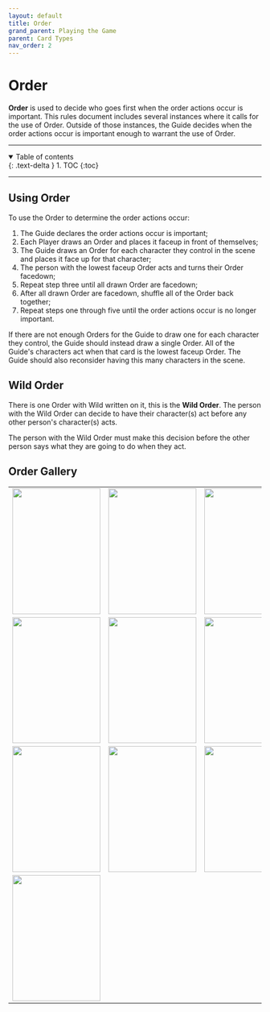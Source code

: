 ```yaml
---
layout: default
title: Order
grand_parent: Playing the Game
parent: Card Types
nav_order: 2
---
```



# Order

**Order** is used to decide who goes first when the order actions occur is important. This rules document includes several instances where it calls for the use of Order. Outside of those instances, the Guide decides when the order actions occur is important enough to warrant the use of Order. 

---

<details open markdown="block">
  <summary>
    Table of contents
  </summary>
  {: .text-delta }
1. TOC
{:toc}
</details>

---

## Using Order

To use the Order to determine the order actions occur: 
1. The Guide declares the order actions occur is important; 
2. Each Player draws an Order and places it faceup in front of themselves; 
3. The Guide draws an Order for each character they control in the scene and places it face up for that character;
4. The person with the lowest faceup Order acts and turns their Order facedown; 
5. Repeat step three until all drawn Order are facedown;
6. After all drawn Order are facedown, shuffle all of the Order back together; 
7. Repeat steps one through five until the order actions occur is no longer important.

If there are not enough Orders for the Guide to draw one for each character they control, the Guide should instead draw a single Order. All of the Guide's characters act when that card is the lowest faceup Order. The Guide should also reconsider having this many characters in the scene.

## Wild Order

There is one Order with Wild written on it, this is the **Wild Order**. The person with the Wild Order can decide to have their character(s) act before any other person's character(s) acts. 

The person with the Wild Order must make this decision before the other person says what they are going to do when they act.

## Order Gallery

<table align="center">
		<tr>
			<td>
				<img src="https://plerpsandplerps.github.io/Sprouting-Tales/artwork/Order1.png" height="250" width="175"/>
			</td>
			<td>
				<img src="https://plerpsandplerps.github.io/Sprouting-Tales/artwork/Order2.png" height="250" width="175"/>
			</td>
			<td>
				<img src="https://plerpsandplerps.github.io/Sprouting-Tales/artwork/Order3.png" height="250" width="175"/>
			</td>
		</tr>
		<tr>
			<td>
				<img src="https://plerpsandplerps.github.io/Sprouting-Tales/artwork/Order4.png" height="250" width="175"/>
			</td>
			<td>
				<img src="https://plerpsandplerps.github.io/Sprouting-Tales/artwork/Order5.png" height="250" width="175"/>
			</td>
			<td>
				<img src="https://plerpsandplerps.github.io/Sprouting-Tales/artwork/Order6.png" height="250" width="175"/>
			</td>
		</tr>
		<tr>
			<td>
				<img src="https://plerpsandplerps.github.io/Sprouting-Tales/artwork/Order7.png" height="250" width="175"/>
			</td>
			<td>
				<img src="https://plerpsandplerps.github.io/Sprouting-Tales/artwork/Order8.png" height="250" width="175"/>
			</td>
			<td>
				<img src="https://plerpsandplerps.github.io/Sprouting-Tales/artwork/Order9.png" height="250" width="175"/>
			</td>
		</tr>
		<tr>
			<td>
				<img src="https://plerpsandplerps.github.io/Sprouting-Tales/artwork/OrderWild.png" height="250" width="175"/>
			</td>
		</tr>
	</table>
